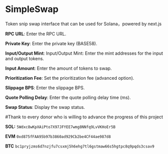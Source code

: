 # SimpleSwap
Token snip swap interface that can be used for Solana，powered by next.js


**RPC URL**: Enter the RPC URL.

**Private Key**: Enter the private key (BASE58).

**Input/Output Mint**: Input/Output Mint: Enter the mint addresses for the input and output tokens.

**Input Amount**: Enter the amount of tokens to swap.

**Prioritization Fee**: Set the prioritization fee (advanced option).

**Slippage BPS**:  Enter the slippage BPS.

**Quote Polling Delay**: Enter the quote polling delay time (ms).

**Swap Status**: Display the swap status.

#Thank to every donor who is willing to advance the progress of this project

**SOL:** `5Wdxc8wKpXAiPto7X97JFYEE7wmg8NNfq9LvVKHoEr5B`

**EVM** `0xd875fFAA95b97b3860ad929Cb2be4CF44ae987d8`

**BTC** `bc1pryjzms6d7nzjfu7csxmj5h6ehg7tl6gstmaw66s5hgtpc8q9pqds3csav9`
